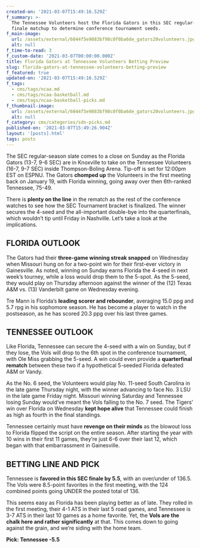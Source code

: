 ```yaml
---
created-on: '2021-03-07T15:49:16.529Z'
f_summary: >-
  The Tennessee Volunteers host the Florida Gators in this SEC regular-season
  finale matchup to determine conference tournament seeds. 
f_main-image:
  url: /assets/external/6044f5e9883bf98c0f0ba6de_gators20volunteers.jpg
  alt: null
f_time-to-read: 3
f_custom-date: '2021-03-07T00:00:00.000Z'
title: Florida Gators at Tennessee Volunteers Betting Preview
slug: florida-gators-at-tennessee-volunteers-betting-preview
f_featured: true
updated-on: '2021-03-07T15:49:16.529Z'
f_tags:
  - cms/tags/ncaa.md
  - cms/tags/ncaa-basketball.md
  - cms/tags/ncaa-basketball-picks.md
f_thumbnail-image:
  url: /assets/external/6044f5e9883bf98c0f0ba6de_gators20volunteers.jpg
  alt: null
f_category: cms/categories/sdn-picks.md
published-on: '2021-03-07T15:49:26.904Z'
layout: '[posts].html'
tags: posts
---
```


The SEC regular-season slate comes to a close on Sunday as the Florida Gators (13-7, 9-6 SEC) are in Knoxville to take on the Tennessee Volunteers (16-7, 9-7 SEC) inside Thompson-Boling Arena. Tip-off is set for 12:00pm EST on ESPNU. The Gators **chomped up** the Volunteers in the first meeting back on January 19, with Florida winning, going away over then 6th-ranked Tennessee, 75-49.

There is **plenty on the line** in the rematch as the rest of the conference watches to see how the SEC Tournament bracket is finalized. The winner secures the 4-seed and the all-important double-bye into the quarterfinals, which wouldn’t tip until Friday in Nashville. Let’s take a look at the implications.

FLORIDA OUTLOOK
---------------

The Gators had their **three-game winning streak snapped** on Wednesday when Missouri hung on for a two-point win for their first-ever victory in Gainesville. As noted, winning on Sunday earns Florida the 4-seed in next week’s tourney, while a loss would drop them to the 5-spot. As the 5-seed, they would play on Thursday afternoon against the winner of the (12) Texas A&M vs. (13) Vanderbilt game on Wednesday evening.

Tre Mann is Florida’s **leading scorer and rebounder**, averaging 15.0 ppg and 5.7 rpg in his sophomore season. He has become a player to watch in the postseason, as he has scored 20.3 ppg over his last three games.

TENNESSEE OUTLOOK
-----------------

Like Florida, Tennessee can secure the 4-seed with a win on Sunday, but if they lose, the Vols will drop to the 6th spot in the conference tournament, with Ole Miss grabbing the 5-seed. A win could even provide a **quarterfinal rematch** between these two if a hypothetical 5-seeded Florida defeated A&M or Vandy.

As the No. 6 seed, the Volunteers would play No. 11-seed South Carolina in the late game Thursday night, with the winner advancing to face No. 3 LSU in the late game Friday night. Missouri winning Saturday and Tennessee losing Sunday would’ve meant the Vols falling to the No. 7 seed. The Tigers’ win over Florida on Wednesday **kept hope alive** that Tennessee could finish as high as fourth in the final standings.

Tennessee certainly must have **revenge on their minds** as the blowout loss to Florida flipped the script on the entire season. After starting the year with 10 wins in their first 11 games, they’re just 6-6 over their last 12, which began with that embarrassment in Gainesville.

BETTING LINE AND PICK
---------------------

Tennessee is **favored in this SEC finale by 5.5**, with an over/under of 136.5. The Vols were 8.5-point favorites in the first meeting, with the 124 combined points going UNDER the posted total of 136.

This seems easy as Florida has been playing better as of late. They rolled in the first meeting, their 4-1 ATS in their last 5 road games, and Tennessee is 3-7 ATS in their last 10 games as a home favorite. Yet, the **Vols are the chalk here and rather significantly** at that. This comes down to going against the grain, and we’re siding with the home team.

**Pick: Tennessee -5.5**

‍
